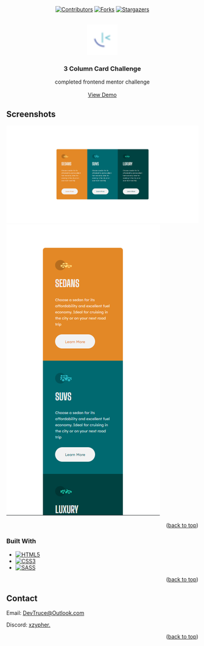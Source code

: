 <a id="readme-top"></a>

<div align="center">

[![Contributors][contributors-icon]][contributors-link]
[![Forks][forks-icon]][forks-link]
[![Stargazers][stars-icon]][stars-link]

</div>

<!-- PROJECT LOGO -->
<br />
<div align="center">
  <a href="https://github.com/DevTruce/3-column-card">
    <img src="src/imgs/favicon-32x32.png" alt="Logo" width="80" height="80">
  </a>

<h3 align="center">3 Column Card Challenge</h3>

  <p align="center">
    completed frontend mentor challenge
    <br />
    <br />
    <a href="https://devtruce.github.io/3-column-card/" target="_blank">View Demo</a>
  </p>
</div>

<!-- ABOUT THE PROJECT -->

## Screenshots

[![Product Name Screen Shot][product-screenshot-1]](product-link)
[![Product Name Screen Shot][product-screenshot-2]](product-link)

<p align="right">(<a href="#readme-top">back to top</a>)</p>

### Built With

- [![HTML5][html5-icon]][html5-link]
- [![CSS3][css3-icon]][css3-link]
- [![SASS][sass-icon]][sass-link]

<p align="right">(<a href="#readme-top">back to top</a>)</p>

<!-- CONTACT -->

## Contact

Email: [DevTruce@Outlook.com]()

Discord: [xzypher.]()

<p align="right">(<a href="#readme-top">back to top</a>)</p>

<!-- #### MARKDOWN LINKS & IMAGES #### -->

<!-- ## GitHub ##-->
<!-- links -->

[contributors-link]: https://github.com/DevTruce/3-column-card/graphs/contributors
[forks-link]: https://github.com/DevTruce/3-column-card/network/members
[stars-link]: https://github.com/DevTruce/3-column-card/stargazers

<!-- icons -->

[contributors-icon]: https://img.shields.io/github/contributors/DevTruce/3-column-card.svg?style=for-the-badge
[forks-icon]: https://img.shields.io/github/forks/DevTruce/3-column-card.svg?style=for-the-badge
[stars-icon]: https://img.shields.io/github/stars/DevTruce/3-column-card.svg?style=for-the-badge

<!-- ## Project ## -->

[product-screenshot-1]: src/imgs/project-view-1.png
[product-screenshot-2]: src/imgs/project-view-2.png
[product-link]: https://LINK-HERE

<!-- ## Tech & Tools ## -->
<!-- links -->

[html5-link]: https://html-icon/
[css3-link]: https://css3-icon/
[sass-link]: https://sass-lang.com/

<!-- icons -->

[html5-icon]: https://img.shields.io/badge/HTML5-orange?style=for-the-badge&logo=html5&logoColor=white
[css3-icon]: https://img.shields.io/badge/CSS3-blue?style=for-the-badge&logo=CSS3&logoColor=white
[sass-icon]: https://img.shields.io/badge/SASS-AA77FF?style=for-the-badge&logo=SASS&logoColor=white
